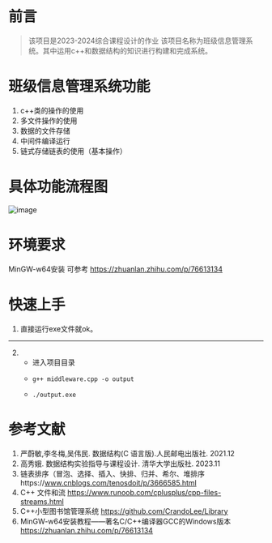 # 前言
> 该项目是2023-2024综合课程设计的作业
该项目名称为班级信息管理系统。其中运用c++和数据结构的知识进行构建和完成系统。

# 班级信息管理系统功能
1. c++类的操作的使用
2. 多文件操作的使用
3. 数据的文件存储
4. 中间件编译运行
5. 链式存储链表的使用（基本操作）
# 具体功能流程图
![image](https://github.com/longsihua2026/Class_management_system/assets/149817277/48ee5d2d-a6a0-48b7-b65d-001919119a11)

# 环境要求
MinGW-w64安装
可参考
https://zhuanlan.zhihu.com/p/76613134

# 快速上手
1. 直接运行exe文件就ok。
--------------------------
2. * 进入项目目录
   * ```shell
     g++ middleware.cpp -o output
   * ```shell
     ./output.exe

# 参考文献
1. 严蔚敏,李冬梅,吴伟民. 数据结构(C 语言版).人民邮电出版社. 2021.12 
2. 高秀娥. 数据结构实验指导与课程设计. 清华大学出版社. 2023.11 
3. 链表排序（冒泡、选择、插入、快排、归并、希尔、堆排序https://www.cnblogs.com/tenosdoit/p/3666585.html
4. C++ 文件和流 https://www.runoob.com/cplusplus/cpp-files-streams.html
5. C++小型图书馆管理系统 https://github.com/CrandoLee/Library
6. MinGW-w64安装教程——著名C/C++编译器GCC的Windows版本 https://zhuanlan.zhihu.com/p/76613134
